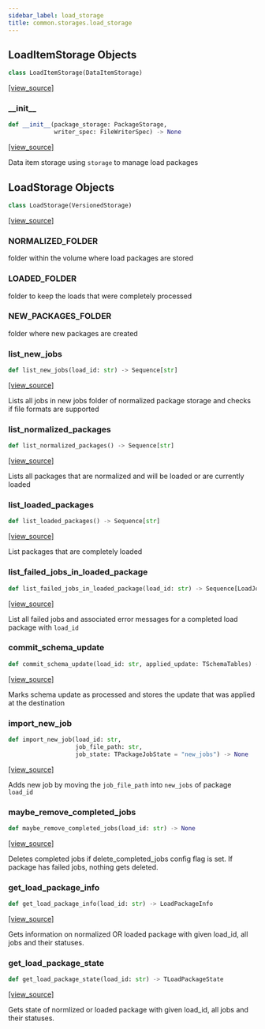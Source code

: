 ```yaml
---
sidebar_label: load_storage
title: common.storages.load_storage
---
```


## LoadItemStorage Objects

```python
class LoadItemStorage(DataItemStorage)
```

[[view_source]](https://github.com/dlt-hub/dlt/blob/f0690715274590fc4cacf1165e3661aaa7af1c15/dlt/common/storages/load_storage.py#L28)

### \_\_init\_\_

```python
def __init__(package_storage: PackageStorage,
             writer_spec: FileWriterSpec) -> None
```

[[view_source]](https://github.com/dlt-hub/dlt/blob/f0690715274590fc4cacf1165e3661aaa7af1c15/dlt/common/storages/load_storage.py#L29)

Data item storage using `storage` to manage load packages

## LoadStorage Objects

```python
class LoadStorage(VersionedStorage)
```

[[view_source]](https://github.com/dlt-hub/dlt/blob/f0690715274590fc4cacf1165e3661aaa7af1c15/dlt/common/storages/load_storage.py#L43)

### NORMALIZED\_FOLDER

folder within the volume where load packages are stored

### LOADED\_FOLDER

folder to keep the loads that were completely processed

### NEW\_PACKAGES\_FOLDER

folder where new packages are created

### list\_new\_jobs

```python
def list_new_jobs(load_id: str) -> Sequence[str]
```

[[view_source]](https://github.com/dlt-hub/dlt/blob/f0690715274590fc4cacf1165e3661aaa7af1c15/dlt/common/storages/load_storage.py#L96)

Lists all jobs in new jobs folder of normalized package storage and checks if file formats are supported

### list\_normalized\_packages

```python
def list_normalized_packages() -> Sequence[str]
```

[[view_source]](https://github.com/dlt-hub/dlt/blob/f0690715274590fc4cacf1165e3661aaa7af1c15/dlt/common/storages/load_storage.py#L117)

Lists all packages that are normalized and will be loaded or are currently loaded

### list\_loaded\_packages

```python
def list_loaded_packages() -> Sequence[str]
```

[[view_source]](https://github.com/dlt-hub/dlt/blob/f0690715274590fc4cacf1165e3661aaa7af1c15/dlt/common/storages/load_storage.py#L121)

List packages that are completely loaded

### list\_failed\_jobs\_in\_loaded\_package

```python
def list_failed_jobs_in_loaded_package(load_id: str) -> Sequence[LoadJobInfo]
```

[[view_source]](https://github.com/dlt-hub/dlt/blob/f0690715274590fc4cacf1165e3661aaa7af1c15/dlt/common/storages/load_storage.py#L125)

List all failed jobs and associated error messages for a completed load package with `load_id`

### commit\_schema\_update

```python
def commit_schema_update(load_id: str, applied_update: TSchemaTables) -> None
```

[[view_source]](https://github.com/dlt-hub/dlt/blob/f0690715274590fc4cacf1165e3661aaa7af1c15/dlt/common/storages/load_storage.py#L140)

Marks schema update as processed and stores the update that was applied at the destination

### import\_new\_job

```python
def import_new_job(load_id: str,
                   job_file_path: str,
                   job_state: TPackageJobState = "new_jobs") -> None
```

[[view_source]](https://github.com/dlt-hub/dlt/blob/f0690715274590fc4cacf1165e3661aaa7af1c15/dlt/common/storages/load_storage.py#L152)

Adds new job by moving the `job_file_path` into `new_jobs` of package `load_id`

### maybe\_remove\_completed\_jobs

```python
def maybe_remove_completed_jobs(load_id: str) -> None
```

[[view_source]](https://github.com/dlt-hub/dlt/blob/f0690715274590fc4cacf1165e3661aaa7af1c15/dlt/common/storages/load_storage.py#L176)

Deletes completed jobs if delete_completed_jobs config flag is set. If package has failed jobs, nothing gets deleted.

### get\_load\_package\_info

```python
def get_load_package_info(load_id: str) -> LoadPackageInfo
```

[[view_source]](https://github.com/dlt-hub/dlt/blob/f0690715274590fc4cacf1165e3661aaa7af1c15/dlt/common/storages/load_storage.py#L198)

Gets information on normalized OR loaded package with given load_id, all jobs and their statuses.

### get\_load\_package\_state

```python
def get_load_package_state(load_id: str) -> TLoadPackageState
```

[[view_source]](https://github.com/dlt-hub/dlt/blob/f0690715274590fc4cacf1165e3661aaa7af1c15/dlt/common/storages/load_storage.py#L205)

Gets state of normlized or loaded package with given load_id, all jobs and their statuses.

